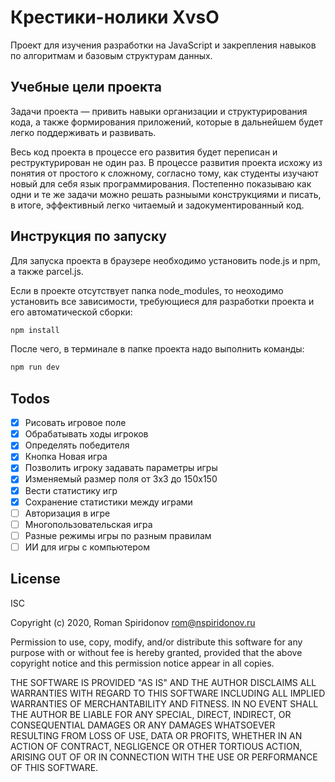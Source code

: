 # Крестики-нолики XvsO

Проект для изучения разработки на JavaScript и закрепления навыков по алгоритмам и базовым структурам данных.

## Учебные цели проекта

Задачи проекта — привить навыки организации и структурирования кода, а также формирования приложений, которые в дальнейшем будет легко поддерживать и развивать.

Весь код проекта в процессе его развития будет переписан и реструктурирован не один раз. В процессе развития проекта исхожу из понятия от простого к сложному, согласно тому, как студенты изучают новый для себя язык программирования. Постепенно показываю как одни и те же задачи можно решать разныыми конструкциями и писать, в итоге, эффективный легко читаемый и задокументированный код.

## Инструкция по запуску

Для запуска проекта в браузере необходимо установить node.js и npm, а также parcel.js.

Если в проекте отсутствует папка node_modules, то неоходимо установить все зависимости, требующиеся для разработки проекта и его автоматической сборки:

```sh
npm install
```

После чего, в терминале в папке проекта надо выполнить команды:

```sh
npm run dev
```

## Todos

- [x] Рисовать игровое поле
- [x] Обрабатывать ходы игроков
- [x] Определять победителя
- [x] Кнопка Новая игра
- [x] Позволить игроку задавать параметры игры
- [x] Изменяемый размер поля от 3х3 до 150х150
- [x] Вести статистику игр
- [x] Сохранение статистики между играми
- [ ] Авторизация в игре
- [ ] Многопользовательская игра
- [ ] Разные режимы игры по разным правилам
- [ ] ИИ для игры с компьютером

## License

ISC

Copyright (c) 2020, Roman Spiridonov <rom@nspiridonov.ru>

Permission to use, copy, modify, and/or distribute this software for any
purpose with or without fee is hereby granted, provided that the above
copyright notice and this permission notice appear in all copies.

THE SOFTWARE IS PROVIDED "AS IS" AND THE AUTHOR DISCLAIMS ALL WARRANTIES
WITH REGARD TO THIS SOFTWARE INCLUDING ALL IMPLIED WARRANTIES OF
MERCHANTABILITY AND FITNESS. IN NO EVENT SHALL THE AUTHOR BE LIABLE FOR
ANY SPECIAL, DIRECT, INDIRECT, OR CONSEQUENTIAL DAMAGES OR ANY DAMAGES
WHATSOEVER RESULTING FROM LOSS OF USE, DATA OR PROFITS, WHETHER IN AN
ACTION OF CONTRACT, NEGLIGENCE OR OTHER TORTIOUS ACTION, ARISING OUT OF
OR IN CONNECTION WITH THE USE OR PERFORMANCE OF THIS SOFTWARE.
